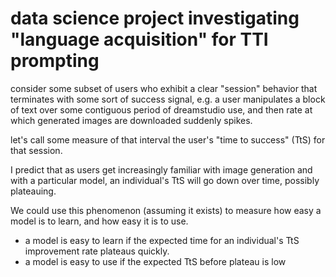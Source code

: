 # data science project investigating "language acquisition" for TTI prompting

consider some subset of users who exhibit a clear "session" behavior that terminates with some sort of success signal, 
e.g. a user manipulates a block of text over some contiguous period of dreamstudio use, and then rate at which generated images are downloaded suddenly spikes.

let's call some measure of that interval the user's "time to success" (TtS) for that session.

I predict that as users get increasingly familiar with image generation and with a particular model, an individual's TtS will go down over time, possibly plateauing.

We could use this phenomenon (assuming it exists) to measure how easy a model is to learn, and how easy it is to use. 

* a model is easy to learn if the expected time for an individual's TtS improvement rate plateaus quickly.
* a model is easy to use if the expected TtS before plateau is low
